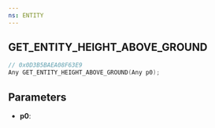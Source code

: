 ```yaml
---
ns: ENTITY
---
```

## GET_ENTITY_HEIGHT_ABOVE_GROUND

```c
// 0x0D3B5BAEA08F63E9
Any GET_ENTITY_HEIGHT_ABOVE_GROUND(Any p0);
```

## Parameters
* **p0**:
